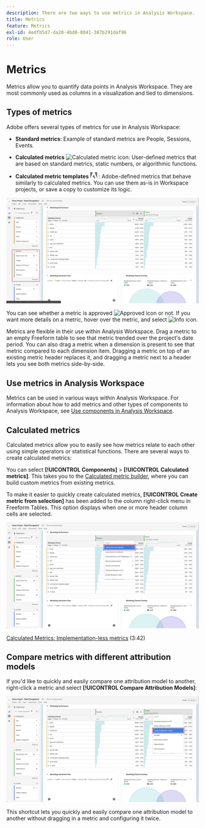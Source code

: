 ```yaml
---
description: There are two ways to use metrics in Analysis Workspace.
title: Metrics
feature: Metrics
exl-id: 4edfb5d7-da20-4bd8-8041-387b291daf96
role: User
---
```

# Metrics

Metrics allow you to quantify data points in Analysis Workspace. They are most commonly used as columns in a visualization and tied to dimensions.

## Types of metrics

Adobe offers several types of metrics for use in Analysis Workspace:

* **Standard metrics**: Example of standard metrics are People, Sessions, Events.

* **Calculated metrics** ![Calculated metric icon](https://spectrum.adobe.com/static/icons/workflow_18/Smock_Calculator_18_N.svg): User-defined metrics that are based on standard metrics, static numbers, or algorithmic functions.

* **Calculated metric templates**  <img src="./assets/adobe-logo.svg" width="18"> : Adobe-defined metrics that behave similarly to calculated metrics. You can use them as-is in Workspace projects, or save a copy to customize its logic.


![Workspace panel highlighting Metrics in the left-pane.](assets/cja-metrics.png)

You can see whether a metric is approved ![Approved icon](https://spectrum.adobe.com/static/icons/ui_18/CheckmarkSize100.svg)  or not. If you want more details on a metric, hover over the metric, and select ![Info icon](https://spectrum.adobe.com/static/icons/workflow_18/Smock_InfoOutline_18_N.svg).


Metrics are flexible in their use within Analysis Workspace. Drag a metric to an empty Freeform table to see that metric trended over the project's date period. You can also drag a metric when a dimension is present to see that metric compared to each dimension item. Dragging a metric on top of an existing metric header replaces it, and dragging a metric next to a header lets you see both metrics side-by-side.

## Use metrics in Analysis Workspace

Metrics can be used in various ways within Analysis Workspace. For information about how to add metrics and other types of components to Analysis Workspace, see [Use components in Analysis Workspace](/help/components/use-components-in-workspace.md).

## Calculated metrics

Calculated metrics allow you to easily see how metrics relate to each other using simple operators or statistical functions. There are several ways to create calculated metrics:

You can select **[!UICONTROL Components]** > **[!UICONTROL Calculated metrics]**. This takes you to the [Calculated metric builder](/help/components/calc-metrics/calc-metr-overview.md), where you can build custom metrics from existing metrics.

To make it easier to quickly create calculated metrics, **[!UICONTROL Create metric from selection]** has been added to the column right-click menu in Freeform Tables. This option displays when one or more header column cells are selected.

![Workspace panel highlighting Create from selection](assets/create-metric-from-selection.png)

[Calculated Metrics: Implementation-less metrics](https://experienceleague.adobe.com/docs/analytics-learn/tutorials/components/calculated-metrics/calculated-metrics-implementationless-metrics.html) (3:42)

## Compare metrics with different attribution models

If you'd like to quickly and easily compare one attribution model to another, right-click a metric and select **[!UICONTROL Compare Attribution Models]**:

![Workspace panel highlighting Compare attribution models](assets/compare-attribution.png)

This shortcut lets you quickly and easily compare one attribution model to another without dragging in a metric and configuring it twice.
